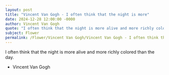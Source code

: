 ```yaml
---
layout: post
title: "Vincent Van Gogh - I often think that the night is more"
date: 2024-12-28 12:00:00 -0000
author: Vincent Van Gogh
quote: "I often think that the night is more alive and more richly colored than the day."
subject: Flower
permalink: /Flower/Vincent Van Gogh/Vincent Van Gogh - I often think that the night is more
---
```


I often think that the night is more alive and more richly colored than the day.

- Vincent Van Gogh
